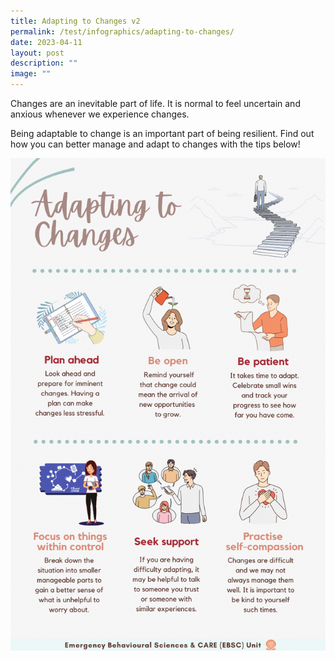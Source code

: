 ```yaml
---
title: Adapting to Changes v2
permalink: /test/infographics/adapting-to-changes/
date: 2023-04-11
layout: post
description: ""
image: ""
---
```

Changes are an inevitable part of life. It is normal to feel uncertain and anxious whenever we experience changes. 

Being adaptable to change is an important part of being resilient. Find out how you can better manage and adapt to changes with the tips below!

![](/images/adapting%20to%20changes%20infographic.png)